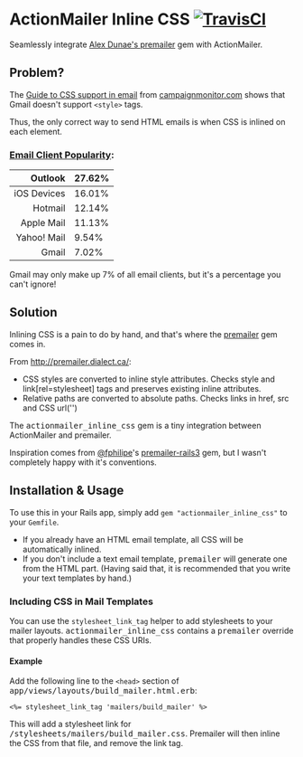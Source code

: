 # ActionMailer Inline CSS [![TravisCI](http://travis-ci.org/ndbroadbent/actionmailer_inline_css.png?branch=master)](http://travis-ci.org/ndbroadbent/actionmailer_inline_css)

Seamlessly integrate [Alex Dunae's premailer](http://premailer.dialect.ca/) gem with ActionMailer.


## Problem?

The [Guide to CSS support in email](http://www.campaignmonitor.com/css/) from
[campaignmonitor.com](http://www.campaignmonitor.com) shows that Gmail doesn't
support `<style>` tags.

Thus, the only correct way to send HTML emails is when CSS is inlined on each element.


### [Email Client Popularity](http://www.campaignmonitor.com/stats/email-clients/):

| Outlook | 27.62% |
|------:|:------------|
| iOS Devices | 16.01% |
| Hotmail | 12.14% |
| Apple Mail | 11.13% |
| Yahoo! Mail | 9.54% |
| Gmail | 7.02% |

Gmail may only make up 7% of all email clients, but it's a percentage you can't ignore!


## Solution

Inlining CSS is a pain to do by hand, and that's where the
[premailer](http://premailer.dialect.ca/) gem comes in.

From http://premailer.dialect.ca/:

* CSS styles are converted to inline style attributes.
  Checks style and link[rel=stylesheet] tags and preserves existing inline attributes.
* Relative paths are converted to absolute paths.
  Checks links in href, src and CSS url('')


The <tt>actionmailer_inline_css</tt> gem is a tiny integration between ActionMailer and premailer.

Inspiration comes from [@fphilipe](https://github.com/fphilipe)'s
[premailer-rails3](https://github.com/fphilipe/premailer-rails3) gem, but I wasn't
completely happy with it's conventions.


## Installation & Usage

To use this in your Rails app, simply add `gem "actionmailer_inline_css"` to your `Gemfile`.

* If you already have an HTML email template, all CSS will be automatically inlined.
* If you don't include a text email template, <tt>premailer</tt> will generate one from the HTML part.
  (Having said that, it is recommended that you write your text templates by hand.)


### Including CSS in Mail Templates

You can use the `stylesheet_link_tag` helper to add stylesheets to your mailer layouts.
<tt>actionmailer_inline_css</tt> contains a <tt>premailer</tt> override that properly handles
these CSS URIs.

#### Example

Add the following line to the `<head>` section of <tt>app/views/layouts/build_mailer.html.erb</tt>:

    <%= stylesheet_link_tag 'mailers/build_mailer' %>

This will add a stylesheet link for <tt>/stylesheets/mailers/build_mailer.css</tt>.
Premailer will then inline the CSS from that file, and remove the link tag.

